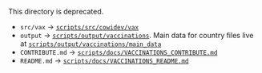 This directory is deprecated.

- `src/vax` → [`scripts/src/cowidev/vax`](../../../scripts/src/cowidev/vax/)
- `output` → [`scripts/output/vaccinations`](../../../scripts/output/vaccinations/). Main data for country files live at
  [`scripts/output/vaccinations/main_data`](../../../scripts/output/vaccinations/main_data)
- `CONTRIBUTE.md` → [`scripts/docs/VACCINATIONS_CONTRIBUTE.md`](../../docs/VACCINATIONS_CONTRIBUTE.md)
- `README.md` → [`scripts/docs/VACCINATIONS_README.md`](../../docs/VACCINATIONS_README.md)
